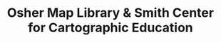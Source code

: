 ---
layout: repo
title: "Osher Map Library & Smith Center for Cartographic Education"
id: 3228
permalink: repos/3228/
---
